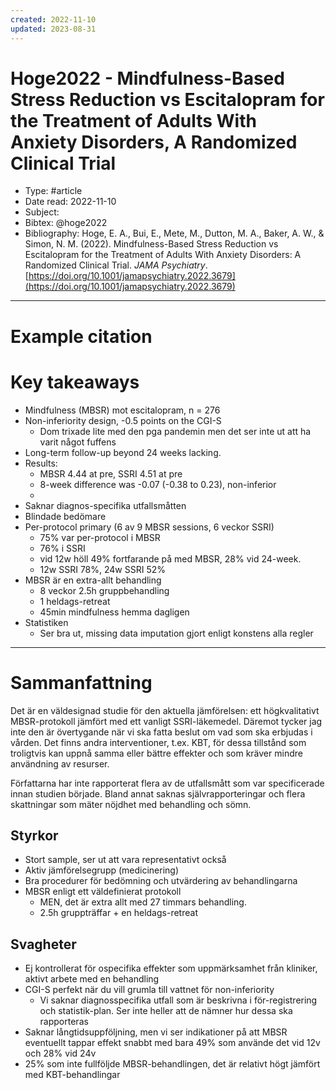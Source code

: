 ```yaml
---
created: 2022-11-10
updated: 2023-08-31
---
```

# Hoge2022 - Mindfulness-Based Stress Reduction vs Escitalopram for the Treatment of Adults With Anxiety Disorders, A Randomized Clinical Trial

* Type: #article
* Date read: 2022-11-10
* Subject:
* Bibtex: @hoge2022
* Bibliography: Hoge, E. A., Bui, E., Mete, M., Dutton, M. A., Baker, A. W., & Simon, N. M. (2022). Mindfulness-Based Stress Reduction vs Escitalopram for the Treatment of Adults With Anxiety Disorders: A Randomized Clinical Trial. _JAMA Psychiatry_. [https://doi.org/10.1001/jamapsychiatry.2022.3679](https://doi.org/10.1001/jamapsychiatry.2022.3679)
---
# Example citation


# Key takeaways
* Mindfulness (MBSR) mot escitalopram, n = 276
* Non-inferiority design, -0.5 points on the CGI-S
	* Dom trixade lite med den pga pandemin men det ser inte ut att ha varit något fuffens
* Long-term follow-up beyond 24 weeks lacking.
* Results:
	* MBSR 4.44 at pre, SSRI 4.51 at pre
	* 8-week difference was -0.07 (-0.38 to 0.23), non-inferior
	* 
* Saknar diagnos-specifika utfallsmåtten
* Blindade bedömare
* Per-protocol primary (6 av 9 MBSR sessions, 6 veckor SSRI)
	* 75% var per-protocol i MBSR
	* 76% i SSRI
	* vid 12w höll 49% fortfarande på med MBSR, 28% vid 24-week.
	* 12w SSRI 78%, 24w SSRI 52%
* MBSR är en extra-allt behandling
	* 8 veckor 2.5h gruppbehandling
	* 1 heldags-retreat
	* 45min mindfulness hemma dagligen
* Statistiken
	* Ser bra ut, missing data imputation gjort enligt konstens alla regler

---

# Sammanfattning
Det är en väldesignad studie för den aktuella jämförelsen: ett högkvalitativt MBSR-protokoll jämfört med ett vanligt SSRI-läkemedel. Däremot tycker jag inte den är övertygande när vi ska fatta beslut om vad som ska erbjudas i vården. Det finns andra interventioner, t.ex. KBT, för dessa tillstånd som troligtvis kan uppnå samma eller bättre effekter och som kräver mindre användning av resurser.

Författarna har inte rapporterat flera av de utfallsmått som var specificerade innan studien började. Bland annat saknas självrapporteringar och flera skattningar som mäter nöjdhet med behandling och sömn.

## Styrkor
- Stort sample, ser ut att vara representativt också
- Aktiv jämförelsegrupp (medicinering)
- Bra procedurer för bedömning och utvärdering av behandlingarna
- MBSR enligt ett väldefinierat protokoll
	- MEN, det är extra allt med 27 timmars behandling.
	- 2.5h gruppträffar + en heldags-retreat

## Svagheter
- Ej kontrollerat för ospecifika effekter som uppmärksamhet från kliniker, aktivt arbete med en behandling
- CGI-S perfekt när du vill grumla till vattnet för non-inferiority
	- Vi saknar diagnosspecifika utfall som är beskrivna i för-registrering och statistik-plan. Ser inte heller att de nämner hur dessa ska rapporteras
- Saknar långtidsuppföljning, men vi ser indikationer på att MBSR eventuellt tappar effekt snabbt med bara 49% som använde det vid 12v och 28% vid 24v
- 25% som inte fullföljde MBSR-behandlingen, det är relativt högt jämfört med KBT-behandlingar